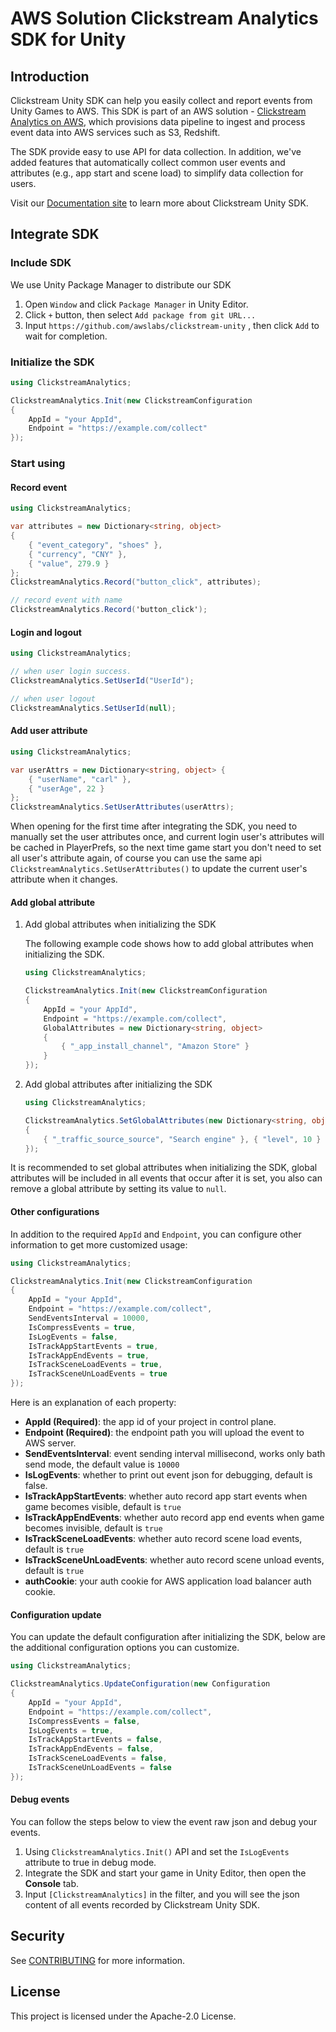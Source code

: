 # AWS Solution Clickstream Analytics SDK for Unity

## Introduction

Clickstream Unity SDK can help you easily collect and report events from Unity Games to AWS. This SDK is part of an AWS solution - [Clickstream Analytics on AWS](https://github.com/awslabs/clickstream-analytics-on-aws), which provisions data pipeline to ingest and process event data into AWS services such as S3, Redshift.

The SDK provide easy to use API for data collection. In addition, we've added features that automatically collect common user events and attributes (e.g., app start and scene load) to simplify data collection for users.

Visit our [Documentation site](https://awslabs.github.io/clickstream-analytics-on-aws/en/latest/sdk-manual/unity/) to learn more about Clickstream Unity SDK.

## Integrate SDK

### Include SDK

We use Unity Package Manager to distribute our SDK

1. Open `Window` and click `Package Manager` in Unity Editor.
2. Click `+` button, then select `Add package from git URL...`
3. Input `https://github.com/awslabs/clickstream-unity` , then click `Add` to wait for completion.

### Initialize the SDK

```c#
using ClickstreamAnalytics;

ClickstreamAnalytics.Init(new ClickstreamConfiguration
{
    AppId = "your AppId",
    Endpoint = "https://example.com/collect"
});
```

### Start using

#### Record event

```c#
using ClickstreamAnalytics;

var attributes = new Dictionary<string, object>
{
    { "event_category", "shoes" },
    { "currency", "CNY" },
    { "value", 279.9 }
};
ClickstreamAnalytics.Record("button_click", attributes);

// record event with name
ClickstreamAnalytics.Record('button_click');
```

#### Login and logout

```c#
using ClickstreamAnalytics;

// when user login success.
ClickstreamAnalytics.SetUserId("UserId");

// when user logout
ClickstreamAnalytics.SetUserId(null);
```

#### Add user attribute

```c#
using ClickstreamAnalytics;

var userAttrs = new Dictionary<string, object> {
    { "userName", "carl" },
    { "userAge", 22 }
};
ClickstreamAnalytics.SetUserAttributes(userAttrs);
```

When opening for the first time after integrating the SDK, you need to manually set the user attributes once, and current login user's attributes will be cached in PlayerPrefs, so the next time game start you don't need to set all user's attribute again, of course you can use the same api `ClickstreamAnalytics.SetUserAttributes()` to update the current user's attribute when it changes.

#### Add global attribute

1. Add global attributes when initializing the SDK

   The following example code shows how to add global attributes when initializing the SDK.

   ```c#
   using ClickstreamAnalytics;
   
   ClickstreamAnalytics.Init(new ClickstreamConfiguration
   {
       AppId = "your AppId",
       Endpoint = "https://example.com/collect",
       GlobalAttributes = new Dictionary<string, object>
       {
           { "_app_install_channel", "Amazon Store" }
       }
   });
   ```

2. Add global attributes after initializing the SDK

   ```c#
   using ClickstreamAnalytics;
   
   ClickstreamAnalytics.SetGlobalAttributes(new Dictionary<string, object>
   {
       { "_traffic_source_source", "Search engine" }, { "level", 10 }
   });
   ```

It is recommended to set global attributes when initializing the SDK, global attributes will be included in all events that occur after it is set, you also can remove a global attribute by setting its value to `null`.

#### Other configurations

In addition to the required `AppId` and `Endpoint`, you can configure other information to get more customized usage:

```c#
using ClickstreamAnalytics;

ClickstreamAnalytics.Init(new ClickstreamConfiguration
{
    AppId = "your AppId",
    Endpoint = "https://example.com/collect",
    SendEventsInterval = 10000,
    IsCompressEvents = true,
    IsLogEvents = false,
    IsTrackAppStartEvents = true,
    IsTrackAppEndEvents = true,
    IsTrackSceneLoadEvents = true,
    IsTrackSceneUnLoadEvents = true
});
```

Here is an explanation of each property:

- **AppId (Required)**: the app id of your project in control plane.
- **Endpoint (Required)**: the endpoint path you will upload the event to AWS server.
- **SendEventsInterval**: event sending interval millisecond, works only bath send mode, the default value is `10000`
- **IsLogEvents**: whether to print out event json for debugging, default is false.
- **IsTrackAppStartEvents**: whether auto record app start events when game becomes visible, default is `true`
- **IsTrackAppEndEvents**: whether auto record app end events when game becomes invisible, default is `true`
- **IsTrackSceneLoadEvents**: whether auto record scene load events, default is `true`
- **IsTrackSceneUnLoadEvents**: whether auto record scene unload events, default is `true`
- **authCookie**: your auth cookie for AWS application load balancer auth cookie.

#### Configuration update

You can update the default configuration after initializing the SDK, below are the additional configuration options you can customize.

```c#
using ClickstreamAnalytics;

ClickstreamAnalytics.UpdateConfiguration(new Configuration
{
    AppId = "your AppId",
    Endpoint = "https://example.com/collect",
    IsCompressEvents = false,
    IsLogEvents = true,
    IsTrackAppStartEvents = false,
    IsTrackAppEndEvents = false,
    IsTrackSceneLoadEvents = false,
    IsTrackSceneUnLoadEvents = false
});
```

#### Debug events

You can follow the steps below to view the event raw json and debug your events.

1. Using `ClickstreamAnalytics.Init()` API and set the `IsLogEvents` attribute to true in debug mode.
2. Integrate the SDK and start your game in Unity Editor, then open the **Console** tab.
3. Input `[ClickstreamAnalytics]` in the filter, and you will see the json content of all events recorded by Clickstream Unity SDK.


## Security

See [CONTRIBUTING](CONTRIBUTING.md#security-issue-notifications) for more information.

## License

This project is licensed under the Apache-2.0 License.
